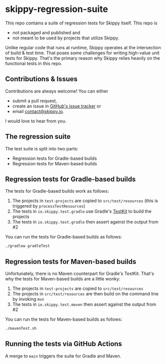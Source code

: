 # skippy-regression-suite

This repo contains a suite of regression tests for Skippy itself. This repo is 
- not packaged and published and
- not meant to be used by projects that utilize Skippy.

Unlike regular code that runs at runtime, Skippy operates at the intersection of build & test time. That poses some
challenges for writing high-value unit tests for Skippy. That's the primary reason why Skippy relies heavily on the
functional tests in this repo.

## Contributions & Issues

Contributions are always welcome! You can either
- submit a pull request,
- create an issue in
  [GitHub's issue tracker](https://github.com/skippy-io/skippy-regression-suite/issues) or
- email [contact@skippy.io](mailto:contact@skippy.io).

I would love to hear from you.

## The regression suite

The test suite is split into two parts:
- Regression tests for Gradle-based builds
- Regression tests for Maven-based builds

## Regression tests for Gradle-based builds

The tests for Gradle-based builds work as follows:

1. The projects in `test-projects` are copied to `src/test/resources` (this is triggered by `processTestResources`)
2. The tests in `io.skippy.test.gradle` use Gradle's [TestKit](https://docs.gradle.org/current/userguide/test_kit.html) to build the projects
3. The tests in `io.skippy.test.gradle` then assert against the output from #2

You can run the tests for Gradle-based builds as follows:

```sh
./gradlew gradleTest
```

## Regression tests for Maven-based builds

Unfortunately, there is no Maven counterpart for Gradle's TestKit. That's why the tests for Maven-based builds are 
a little wonky:

1. The projects in `test-projects` are copied to `src/test/resources`
2. The projects in `src/test/resources` are then build on the command line by invoking `mvn` 
3. The tests in `io.skippy.test.maven` then assert against the output from #2

You can run the tests for Maven-based builds as follows:

```sh
./mavenTest.sh
```

## Running the tests via GitHub Actions

A merge to `main` triggers the suite for Gradle and Maven.
